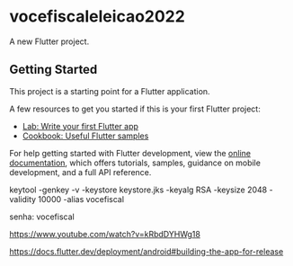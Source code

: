 # vocefiscaleleicao2022

A new Flutter project.

## Getting Started

This project is a starting point for a Flutter application.

A few resources to get you started if this is your first Flutter project:

- [Lab: Write your first Flutter app](https://docs.flutter.dev/get-started/codelab)
- [Cookbook: Useful Flutter samples](https://docs.flutter.dev/cookbook)

For help getting started with Flutter development, view the
[online documentation](https://docs.flutter.dev/), which offers tutorials,
samples, guidance on mobile development, and a full API reference.



keytool -genkey -v -keystore keystore.jks -keyalg RSA -keysize 2048 -validity 10000 -alias vocefiscal



senha: vocefiscal

https://www.youtube.com/watch?v=kRbdDYHWg18

https://docs.flutter.dev/deployment/android#building-the-app-for-release

